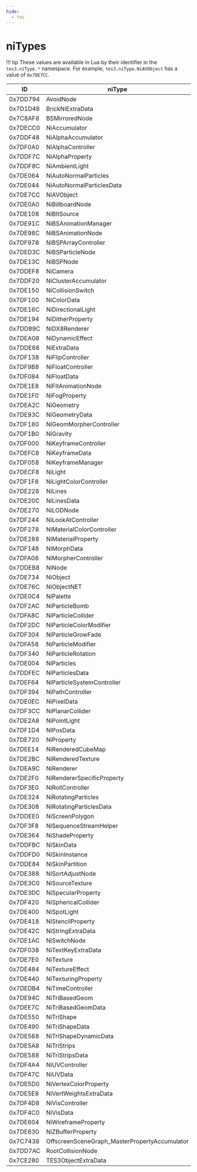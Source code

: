 ```yaml
---
hide:
  - toc
---
```


# niTypes

!!! tip
	These values are available in Lua by their identifier in the `tes3.niType.*` namespace. For example, `tes3.niType.NiAVObject` has a value of `0x7DE7CC`.

ID        | niType
--------- | ---------------------
0x7DD794  | AvoidNode
0x7D1D48  | BrickNiExtraData
0x7C8AF8  | BSMirroredNode
0x7DECC0  | NiAccumulator
0x7DDF48  | NiAlphaAccumulator
0x7DF0A0  | NiAlphaController
0x7DDF7C  | NiAlphaProperty
0x7DDF8C  | NiAmbientLight
0x7DE064  | NiAutoNormalParticles
0x7DE044  | NiAutoNormalParticlesData
0x7DE7CC  | NiAVObject
0x7DE0A0  | NiBillboardNode
0x7DE108  | NiBltSource
0x7DE91C  | NiBSAnimationManager
0x7DE98C  | NiBSAnimationNode
0x7DF978  | NiBSPArrayController
0x7DED3C  | NiBSParticleNode
0x7DE13C  | NiBSPNode
0x7DDEF8  | NiCamera
0x7DDF20  | NiClusterAccumulator
0x7DE150  | NiCollisionSwitch
0x7DF100  | NiColorData
0x7DE16C  | NiDirectionalLight
0x7DE194  | NiDitherProperty
0x7DD89C  | NiDX8Renderer
0x7DEA08  | NiDynamicEffect
0x7DDE68  | NiExtraData
0x7DF138  | NiFlipController
0x7DF9B8  | NiFloatController
0x7DF084  | NiFloatData
0x7DE1E8  | NiFltAnimationNode
0x7DE1F0  | NiFogProperty
0x7DEA2C  | NiGeometry
0x7DE93C  | NiGeometryData
0x7DF180  | NiGeomMorpherController
0x7DF1B0  | NiGravity
0x7DF000  | NiKeyframeController
0x7DEFC8  | NiKeyframeData
0x7DF058  | NiKeyframeManager
0x7DECF8  | NiLight
0x7DF1F8  | NiLightColorController
0x7DE228  | NiLines
0x7DE20C  | NiLinesData
0x7DE270  | NiLODNode
0x7DF244  | NiLookAtController
0x7DF278  | NiMaterialColorController
0x7DE288  | NiMaterialProperty
0x7DF148  | NiMorphData
0x7DFA08  | NiMorpherController
0x7DDEB8  | NiNode
0x7DE734  | NiObject
0x7DE76C  | NiObjectNET
0x7DE0C4  | NiPalette
0x7DF2AC  | NiParticleBomb
0x7DFA8C  | NiParticleCollider
0x7DF2DC  | NiParticleColorModifier
0x7DF304  | NiParticleGrowFade
0x7DFA58  | NiParticleModifier
0x7DF340  | NiParticleRotation
0x7DE004  | NiParticles
0x7DDFEC  | NiParticlesData
0x7DEF64  | NiParticleSystemController
0x7DF394  | NiPathController
0x7DE0EC  | NiPixelData
0x7DF3CC  | NiPlanarCollider
0x7DE2A8  | NiPointLight
0x7DF1D4  | NiPosData
0x7DE720  | NiProperty
0x7DEE14  | NiRenderedCubeMap
0x7DE2BC  | NiRenderedTexture
0x7DEA9C  | NiRenderer
0x7DE2F0  | NiRendererSpecificProperty
0x7DF3E0  | NiRollController
0x7DE324  | NiRotatingParticles
0x7DE308  | NiRotatingParticlesData
0x7DDEE0  | NiScreenPolygon
0x7DF3F8  | NiSequenceStreamHelper
0x7DE364  | NiShadeProperty
0x7DDFBC  | NiSkinData
0x7DDFD0  | NiSkinInstance
0x7DDE84  | NiSkinPartition
0x7DE388  | NiSortAdjustNode
0x7DE3C0  | NiSourceTexture
0x7DE3DC  | NiSpecularProperty
0x7DF420  | NiSphericalCollider
0x7DE400  | NiSpotLight
0x7DE418  | NiStencilProperty
0x7DE42C  | NiStringExtraData
0x7DE1AC  | NiSwitchNode
0x7DF038  | NiTextKeyExtraData
0x7DE7E0  | NiTexture
0x7DE484  | NiTextureEffect
0x7DE440  | NiTexturingProperty
0x7DEDB4  | NiTimeController
0x7DE94C  | NiTriBasedGeom
0x7DEE7C  | NiTriBasedGeomData
0x7DE550  | NiTriShape
0x7DE490  | NiTriShapeData
0x7DE568  | NiTriShapeDynamicData
0x7DE5A8  | NiTriStrips
0x7DE588  | NiTriStripsData
0x7DF4A4  | NiUVController
0x7DF47C  | NiUVData
0x7DE5D0  | NiVertexColorProperty
0x7DE5E8  | NiVertWeightsExtraData
0x7DF4D8  | NiVisController
0x7DF4C0  | NiVisData
0x7DE604  | NiWireframeProperty
0x7DE630  | NiZBufferProperty
0x7C7438  | OffscreenSceneGraph_MasterPropertyAccumulator
0x7DD7AC  | RootCollisionNode
0x7CE280  | TES3ObjectExtraData